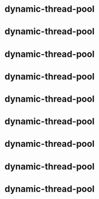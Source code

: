 # dynamic-thread-pool
# dynamic-thread-pool
# dynamic-thread-pool
# dynamic-thread-pool
# dynamic-thread-pool
# dynamic-thread-pool
# dynamic-thread-pool
# dynamic-thread-pool
# dynamic-thread-pool

